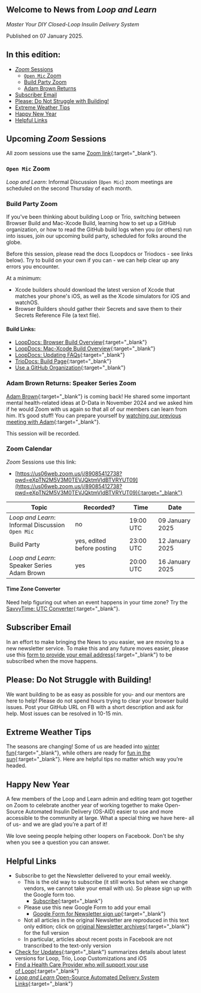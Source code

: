 ## Welcome to News from&nbsp;_<span translate="no">Loop and Learn</span>_

_Master Your DIY Closed-Loop Insulin Delivery System_

Published on 07 January 2025.

## In this edition:

* [*Zoom* Sessions](#upcoming-zoom-sessions)
    * [`Open Mic` Zoom](#open-mic-zoom)
    * [Build Party Zoom](#build-party-zoom)
    * [Adam Brown Returns](#adam-brown-returns-speaker-series-zoom)
* [Subscriber Email](#subscriber-email)
* [Please: Do Not Struggle with Building!](#please-do-not-struggle-with-building)
* [Extreme Weather Tips](#extreme-weather-tips)
* [Happy New Year](#happy-new-year)
* [Helpful Links](#helpful-links)

## Upcoming *Zoom* Sessions

All zoom sessions use the same [Zoom link](https://us06web.zoom.us/j/89085412738?pwd=eXpTN2M5V3M0TEVJQktmVldBTVRYUT09){:target="_blank"}.

### `Open Mic` Zoom

_<span translate="no">Loop and Learn</span>_: Informal Discussion (`Open Mic`) zoom meetings are scheduled on the second Thursday of each month.

### Build Party Zoom

If you've been thinking about building Loop or Trio, switching between Browser Build and Mac-Xcode Build, learning how to set up a GitHub organization, or how to read the GitHub build logs when you (or others) run into issues, join our upcoming build party, scheduled for folks around the globe.

Before this session, please read the docs (Loopdocs or Triodocs - see links below). Try to build on your own if you can - we can help clear up any errors you encounter.

At a minimum:

* Xcode builders should download the latest version of Xcode that matches your phone's iOS, as well as the Xcode simulators for iOS and watchOS.
* Browser Builders should gather their Secrets and save them to their Secrets Reference File (a text file).

#### Build Links:

* [LoopDocs: Browser Build Overview](https://loopkit.github.io/loopdocs/browser/bb-overview/){:target="_blank"}
* [LoopDocs: Mac-Xcode Build Overview](https://loopkit.github.io/loopdocs/build/overview/){:target="_blank"}
* [LoopDocs: Updating FAQs](https://loopkit.github.io/loopdocs/faqs/update-faqs/){:target="_blank"}
* [TrioDocs: Build Page](https://docs.diy-trio.org/operate/build/){:target="_blank"}
* [Use a GitHub Organization](https://loopkit.github.io/loopdocs/browser/other-apps/#use-a-github-organization-account){:target="_blank"}

### Adam Brown Returns: Speaker Series Zoom

[Adam Brown](https://adambrowntherapy.com/){:target="_blank"} is coming back! He shared some important mental health-related ideas at D-Data in November 2024 and we asked him if he would Zoom with us again so that all of our members can learn from him. It’s good stuff! You can prepare yourself by [watching our previous meeting with Adam](https://youtu.be/aLKhFBoPRh8?si=UjWJwpT3y0opzvwl&t=1){:target="_blank"}.

This session will be recorded.

### Zoom Calendar

*Zoom* Sessions use this link:

* [https://us06web.zoom.us/j/89085412738?pwd=eXpTN2M5V3M0TEVJQktmVldBTVRYUT09](https://us06web.zoom.us/j/89085412738?pwd=eXpTN2M5V3M0TEVJQktmVldBTVRYUT09){:target="_blank"}

| Topic | Recorded? | Time | Date |
| - | - | - | - |
| _<span translate="no">Loop and Learn</span>_: Informal Discussion<br>`Open Mic` | no | 19:00 UTC | 09 January 2025 |
| Build Party | yes, edited before posting | 23:00 UTC | 12 January 2025 |
| _<span translate="no">Loop and Learn</span>_: Speaker Series<br>Adam Brown | yes | 20:00 UTC | 16 January 2025 |

#### Time Zone Converter

Need help figuring out when an event happens in your time zone? Try the [SavvyTime: UTC Converter](https://savvytime.com/converter/utc){:target="_blank"}.

## Subscriber Email

In an effort to make bringing the News to you easier, we are moving to a new newsletter service. To make this and any future moves easier, please use this [form to provide your email address](https://docs.google.com/forms/d/e/1FAIpQLSeu64I0Ygauk079Q0lMhEcPq-IydPmscm2UCie6uxXfkfdmWw/viewform){:target="_blank"} to be subscribed when the move happens. 

## Please: Do Not Struggle with Building!

We want building to be as easy as possible for you- and our mentors are here to help!
Please do not spend hours trying to clear your browser build issues. Post your GitHub URL
on FB with a short description and ask for help. Most issues can be resolved in 10-15 min.

## Extreme Weather Tips

The seasons are changing! Some of us are headed into [winter fun](https://www.loopandlearn.org/winter-sports/){:target="_blank"}, while others are ready for [fun in the sun](https://www.loopandlearn.org/summer-shenanigans/){:target="_blank"}. Here are helpful tips no matter which way you’re headed.

## Happy New Year

A  few members of the Loop and Learn admin and editing team got together on Zoom to celebrate another year of working together to make Open-Source Automated Insulin Delivery (OS-AID) easier to use and more accessible to the community at large. What a special thing we have here- all of us- and we are glad you’re a part of it!

We love seeing people helping other loopers on Facebook. Don't be shy when you see a question you can answer.

## Helpful Links

* Subscribe to get the Newsletter delivered to your email weekly.
    * This is the old way to subscribe (it still works but when we change vendors, we cannot take your email with us). So please sign up with the Google form too.
        * [Subscribe](https://www.loopandlearn.org/newsletter-signup/){:target="_blank"} 
    * Please use this new Google Form to add your email
        * [Google Form for Newsletter sign up](https://docs.google.com/forms/d/e/1FAIpQLSeu64I0Ygauk079Q0lMhEcPq-IydPmscm2UCie6uxXfkfdmWw/viewform){:target="_blank"} 
    * Not all articles in the original Newsletter are reproduced in this text only edition; click on [original Newsletter archives](https://www.loopandlearn.org/loop-and-learn-newsletter/){:target="_blank"} for the full version
    * In particular, articles about recent posts in Facebook are not transcribed to the text-only version
* [Check for Updates](https://www.loopandlearn.org/version-updates/){:target="_blank"} summarizes details about latest versions for Loop, Trio, Loop Customizations and iOS
* [Find a Health Care Provider who will support your use of&nbsp;<span translate="no">Loop</span>](https://www.loopandlearn.org/hcp-recommendations/){:target="_blank"}
* [_<span translate="no">Loop and Learn</span>_&nbsp;Open-Source Automated Delivery System Links](https://www.loopandlearn.org/resources/#os-aid){:target="_blank"}
